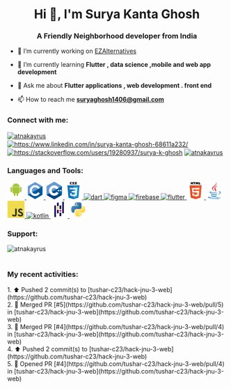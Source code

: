 <h1 align="center">Hi 👋, I'm Surya Kanta Ghosh</h1>
<h3 align="center">A Friendly Neighborhood developer from India</h3>

- 🔭 I’m currently working on [EZAlternatives](https://github.com/atnakayrus/EZAlternatives)

- 🌱 I’m currently learning **Flutter , data science ,mobile and web app development**

- 💬 Ask me about **Flutter applications , web development . front end**

- 📫 How to reach me **suryaghosh1406@gmail.com**

<h3 align="left">Connect with me:</h3>
<p align="left">
<a href="https://twitter.com/atnakayrus" target="blank"><img align="center" src="https://raw.githubusercontent.com/rahuldkjain/github-profile-readme-generator/master/src/images/icons/Social/twitter.svg" alt="atnakayrus" height="30" width="40" /></a>
<a href="https://linkedin.com/in/https://www.linkedin.com/in/surya-kanta-ghosh-68611a232/" target="blank"><img align="center" src="https://raw.githubusercontent.com/rahuldkjain/github-profile-readme-generator/master/src/images/icons/Social/linked-in-alt.svg" alt="https://www.linkedin.com/in/surya-kanta-ghosh-68611a232/" height="30" width="40" /></a>
<a href="https://stackoverflow.com/users/https://stackoverflow.com/users/19280937/surya-k-ghosh" target="blank"><img align="center" src="https://raw.githubusercontent.com/rahuldkjain/github-profile-readme-generator/master/src/images/icons/Social/stack-overflow.svg" alt="https://stackoverflow.com/users/19280937/surya-k-ghosh" height="30" width="40" /></a>
<a href="https://instagram.com/atnakayrus" target="blank"><img align="center" src="https://raw.githubusercontent.com/rahuldkjain/github-profile-readme-generator/master/src/images/icons/Social/instagram.svg" alt="atnakayrus" height="30" width="40" /></a>
</p>

<h3 align="left">Languages and Tools:</h3>
<p align="left"> <a href="https://developer.android.com" target="_blank" rel="noreferrer"> <img src="https://raw.githubusercontent.com/devicons/devicon/master/icons/android/android-original-wordmark.svg" alt="android" width="40" height="40"/> </a> <a href="https://www.cprogramming.com/" target="_blank" rel="noreferrer"> <img src="https://raw.githubusercontent.com/devicons/devicon/master/icons/c/c-original.svg" alt="c" width="40" height="40"/> </a> <a href="https://www.w3schools.com/cpp/" target="_blank" rel="noreferrer"> <img src="https://raw.githubusercontent.com/devicons/devicon/master/icons/cplusplus/cplusplus-original.svg" alt="cplusplus" width="40" height="40"/> </a> <a href="https://www.w3schools.com/css/" target="_blank" rel="noreferrer"> <img src="https://raw.githubusercontent.com/devicons/devicon/master/icons/css3/css3-original-wordmark.svg" alt="css3" width="40" height="40"/> </a> <a href="https://dart.dev" target="_blank" rel="noreferrer"> <img src="https://www.vectorlogo.zone/logos/dartlang/dartlang-icon.svg" alt="dart" width="40" height="40"/> </a> <a href="https://www.figma.com/" target="_blank" rel="noreferrer"> <img src="https://www.vectorlogo.zone/logos/figma/figma-icon.svg" alt="figma" width="40" height="40"/> </a> <a href="https://firebase.google.com/" target="_blank" rel="noreferrer"> <img src="https://www.vectorlogo.zone/logos/firebase/firebase-icon.svg" alt="firebase" width="40" height="40"/> </a> <a href="https://flutter.dev" target="_blank" rel="noreferrer"> <img src="https://www.vectorlogo.zone/logos/flutterio/flutterio-icon.svg" alt="flutter" width="40" height="40"/> </a> <a href="https://www.w3.org/html/" target="_blank" rel="noreferrer"> <img src="https://raw.githubusercontent.com/devicons/devicon/master/icons/html5/html5-original-wordmark.svg" alt="html5" width="40" height="40"/> </a> <a href="https://www.java.com" target="_blank" rel="noreferrer"> <img src="https://raw.githubusercontent.com/devicons/devicon/master/icons/java/java-original.svg" alt="java" width="40" height="40"/> </a> <a href="https://developer.mozilla.org/en-US/docs/Web/JavaScript" target="_blank" rel="noreferrer"> <img src="https://raw.githubusercontent.com/devicons/devicon/master/icons/javascript/javascript-original.svg" alt="javascript" width="40" height="40"/> </a> <a href="https://kotlinlang.org" target="_blank" rel="noreferrer"> <img src="https://www.vectorlogo.zone/logos/kotlinlang/kotlinlang-icon.svg" alt="kotlin" width="40" height="40"/> </a> <a href="https://pandas.pydata.org/" target="_blank" rel="noreferrer"> <img src="https://raw.githubusercontent.com/devicons/devicon/2ae2a900d2f041da66e950e4d48052658d850630/icons/pandas/pandas-original.svg" alt="pandas" width="40" height="40"/> </a> <a href="https://www.python.org" target="_blank" rel="noreferrer"> <img src="https://raw.githubusercontent.com/devicons/devicon/master/icons/python/python-original.svg" alt="python" width="40" height="40"/> </a> </p>

<h3 align="left">Support:</h3>
<p><a href="https://www.buymeacoffee.com/atnakayrus"> <img align="left" src="https://cdn.buymeacoffee.com/buttons/v2/default-yellow.png" height="50" width="210" alt="atnakayrus" /></a></p><br><br>
<h3>My recent activities:</h3>
<!--RECENT_ACTIVITY:start-->
1. ⬆️ Pushed 2 commit(s) to [tushar-c23/hack-jnu-3-web](https://github.com/tushar-c23/hack-jnu-3-web)<br>
2. 🎉 Merged PR [#5](https://github.com/tushar-c23/hack-jnu-3-web/pull/5) in [tushar-c23/hack-jnu-3-web](https://github.com/tushar-c23/hack-jnu-3-web)<br>
3. 🎉 Merged PR [#4](https://github.com/tushar-c23/hack-jnu-3-web/pull/4) in [tushar-c23/hack-jnu-3-web](https://github.com/tushar-c23/hack-jnu-3-web)<br>
4. ⬆️ Pushed 2 commit(s) to [tushar-c23/hack-jnu-3-web](https://github.com/tushar-c23/hack-jnu-3-web)<br>
5. 💪 Opened PR [#4](https://github.com/tushar-c23/hack-jnu-3-web/pull/4) in [tushar-c23/hack-jnu-3-web](https://github.com/tushar-c23/hack-jnu-3-web)<br>
<!--RECENT_ACTIVITY:end-->

